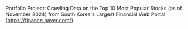 Portfolio Project: Crawling Data on the Top 10 Most Popular Stocks (as of November 2024) from South Korea's Largest Financial Web Portal (https://finance.naver.com/).
